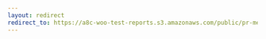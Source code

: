 ```yaml
---
layout: redirect
redirect_to: https://a8c-woo-test-reports.s3.amazonaws.com/public/pr-merge/40267/api/index.html
---
```

